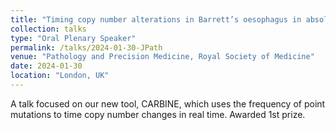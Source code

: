 ```yaml
---
title: "Timing copy number alterations in Barrett’s oesophagus in absolute time."
collection: talks
type: "Oral Plenary Speaker"
permalink: /talks/2024-01-30-JPath
venue: "Pathology and Precision Medicine, Royal Society of Medicine"
date: 2024-01-30
location: "London, UK"
---
```


A talk focused on our new tool, CARBINE, which uses the frequency of point mutations to time copy number changes in real time. Awarded 1st prize. 
